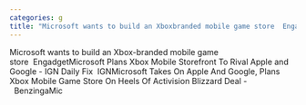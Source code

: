 ```yaml
---
categories: g
title: "Microsoft wants to build an Xboxbranded mobile game store  Engadget"
---
```

Microsoft wants to build an Xbox-branded mobile game store&nbsp;&nbsp;EngadgetMicrosoft Plans Xbox Mobile Storefront To Rival Apple and Google - IGN Daily Fix&nbsp;&nbsp;IGNMicrosoft Takes On Apple And Google, Plans Xbox Mobile Game Store On Heels Of Activision Blizzard Deal -&nbsp;&nbsp;BenzingaMic